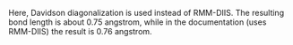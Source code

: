 Here, Davidson diagonalization is used instead of RMM-DIIS.
The resulting bond length is about 0.75 angstrom, while in the
documentation (uses RMM-DIIS) the result is 0.76 angstrom.

